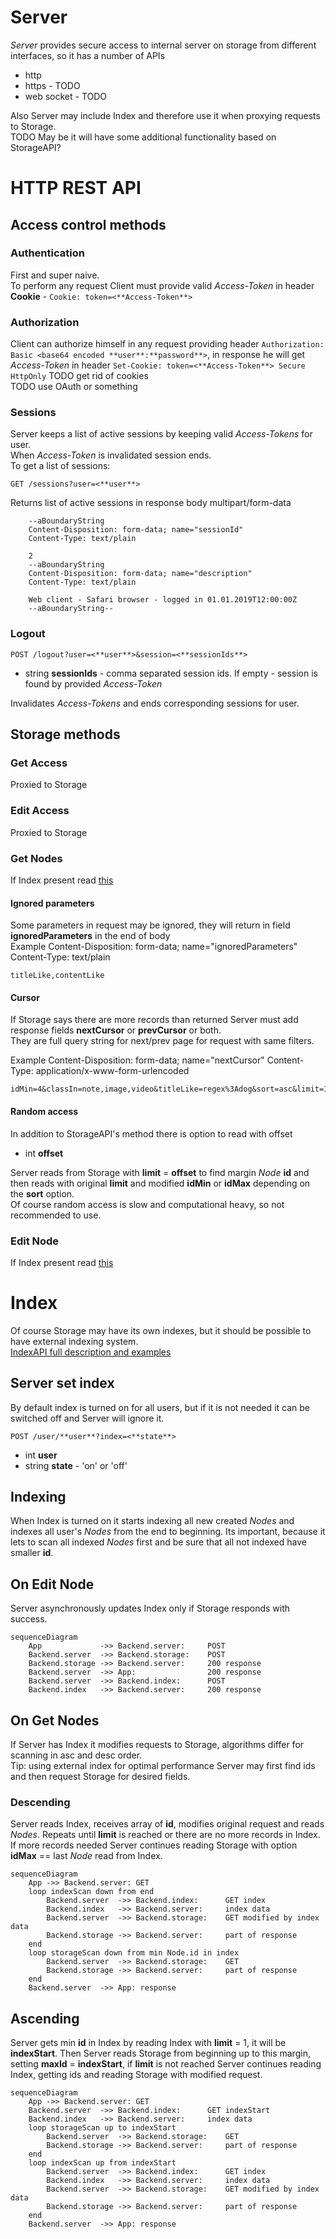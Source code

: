 # Server
*Server* provides secure access to internal server on storage from different interfaces, so it has a number of APIs
* http
* https - TODO
* web socket - TODO

Also Server may include Index and therefore use it when proxying requests to Storage.  
TODO May be it will have some additional functionality based on StorageAPI?

# HTTP REST API
## Access control methods
### Authentication
First and super naive.  
To perform any request Client must provide valid *Access-Token* in header **Cookie** - `Cookie: token=<**Access-Token**>`

### Authorization
Client can authorize himself in any request providing header `Authorization: Basic <base64 encoded **user**:**password**>`, in response he will get *Access-Token* in header `Set-Cookie: token=<**Access-Token**> Secure HttpOnly`
TODO get rid of cookies  
TODO use OAuth or something

### Sessions
Server keeps a list of active sessions by keeping valid *Access-Tokens* for user.  
When *Access-Token* is invalidated session ends.  
To get a list of sessions:

    GET /sessions?user=<**user**>

Returns list of active sessions in response body multipart/form-data

        --aBoundaryString
        Content-Disposition: form-data; name="sessionId"
        Content-Type: text/plain

        2
        --aBoundaryString
        Content-Disposition: form-data; name="description"
        Content-Type: text/plain

        Web client - Safari browser - logged in 01.01.2019T12:00:00Z
        --aBoundaryString--

### Logout
    POST /logout?user=<**user**>&session=<**sessionIds**>

* string **sessionIds** - comma separated session ids. If empty - session is found by provided *Access-Token*

Invalidates *Access-Tokens* and ends corresponding sessions for user.

## Storage methods
### Get Access
Proxied to Storage

### Edit Access
Proxied to Storage

### Get Nodes
If Index present read [this](#on-get-nodes)
#### Ignored parameters
Some parameters in request may be ignored, they will return in field **ignoredParameters** in the end of body  
Example
    Content-Disposition: form-data; name="ignoredParameters"
    Content-Type: text/plain

    titleLike,contentLike

#### Cursor
If Storage says there are more records than returned Server must add response fields **nextCursor** or **prevCursor** or both.  
They are full query string for next/prev page for request with same filters.

Example
    Content-Disposition: form-data; name="nextCursor"
    Content-Type: application/x-www-form-urlencoded

    idMin=4&classIn=note,image,video&titleLike=regex%3Adog&sort=asc&limit=10

#### Random access
In addition to StorageAPI's method there is option to read with offset
* int **offset**

Server reads from Storage with **limit** = **offset** to find margin *Node* **id** and then reads with original **limit** and modified **idMin** or **idMax** depending on the **sort** option.  
Of course random access is slow and computational heavy, so not recommended to use.

### Edit Node
If Index present read [this](#on-edit-node)

# Index
Of course Storage may have its own indexes, but it should be possible to have external indexing system.  
[IndexAPI full description and examples](INDEX.md)

## Server set index
By default index is turned on for all users, but if it is not needed it can be switched off and Server will ignore it.

    POST /user/**user**?index=<**state**>

* int **user**
* string **state** - 'on' or 'off'

## Indexing
When Index is turned on it starts indexing all new created *Nodes* and indexes all user's *Nodes* from the end to beginning. Its important, because it lets to scan all indexed *Nodes* first and be sure that all not indexed have smaller **id**.

## On Edit Node
Server asynchronously updates Index only if Storage responds with success.
```mermaid
sequenceDiagram
    App             ->> Backend.server:     POST
    Backend.server  ->> Backend.storage:    POST
    Backend.storage ->> Backend.server:     200 response
    Backend.server  ->> App:                200 response
    Backend.server  ->> Backend.index:      POST
    Backend.index   ->> Backend.server:     200 response
```

## On Get Nodes
If Server has Index it modifies requests to Storage, algorithms differ for scanning in asc and desc order.  
Tip: using external index for optimal performance Server may first find ids and then request Storage for desired fields.

### Descending
Server reads Index, receives array of **id**, modifies original request and reads *Nodes*. Repeats until **limit** is reached or there are no more records in Index. If more records needed Server continues reading Storage with option **idMax** == last *Node* read from Index.
```mermaid
sequenceDiagram
    App ->> Backend.server: GET
    loop indexScan down from end
        Backend.server  ->> Backend.index:      GET index
        Backend.index   ->> Backend.server:     index data
        Backend.server  ->> Backend.storage:    GET modified by index data
        Backend.storage ->> Backend.server:     part of response
    end
    loop storageScan down from min Node.id in index
        Backend.server  ->> Backend.storage:    GET
        Backend.storage ->> Backend.server:     part of response
    end
    Backend.server  ->> App: response
```

## Ascending
Server gets min **id** in Index by reading Index with **limit** = 1, it will be **indexStart**. Then Server reads Storage from beginning up to this margin, setting **maxId** = **indexStart**, if **limit** is not reached Server continues reading Index, getting ids and reading Storage with modified request.

```mermaid
sequenceDiagram
    App ->> Backend.server: GET
    Backend.server  ->> Backend.index:      GET indexStart
    Backend.index   ->> Backend.server:     index data
    loop storageScan up to indexStart
        Backend.server  ->> Backend.storage:    GET
        Backend.storage ->> Backend.server:     part of response
    end
    loop indexScan up from indexStart
        Backend.server  ->> Backend.index:      GET index
        Backend.index   ->> Backend.server:     index data
        Backend.server  ->> Backend.storage:    GET modified by index data
        Backend.storage ->> Backend.server:     part of response
    end
    Backend.server  ->> App: response
```
